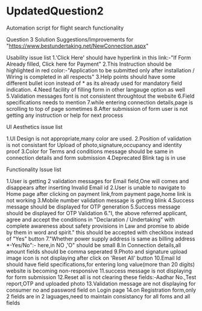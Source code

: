 # UpdatedQuestion2
Automation script for flight search functionality

Question 3 Solution Suggestions/Improvements for "https://www.bestundertaking.net/NewConnection.aspx"

Usability issue list 
1.'Click Here' should have hyperlink in this link:-"If Form Already filled, Click here for Payment"
2.This Instruction should be highlighted in red color:-"Application to be submitted only after installation / Wiring is completed in all respects"
3.Help points should have some different bullet icon instead of * as its already used for mandatory field indication.
4.Need facility of filling form in other langauge option as well
5.Validation messages font is not consistent throughtout the website
6.Field specifications needs to mention
7.while entering connection details,page is scrolling to top of page sometimes 
8.After submission of form user is not getting any instruction or help for next process

UI Aesthetics issue list

1.UI Design is not appropriate,many color are used.
2.Position of validation is not consistant for Upload of photo,signature,occupancy and identity proof 
3.Color for Terms and conditions message should be same in connection details and form submission 
4.Deprecated Blink tag is in use

Functionality lssue list

1.User is getting 2 validation messages for Email field,One will comes and disappears after inserting Invalid Email id 
2.User is unable to navigate to Home page after clicking on payment link,from payment page,home link is not working 
3.Mobile number validation message is getting blink 
4.Success message should be displayed for OTP generation 
5.Success message should be displayed for OTP Validation 
6."I, the above referred applicant, agree and accept the conditions in "Declaration / Undertaking" with complete awareness about safety provisions in Law and promise to abide by them in word and spirit." this should be accepted with checkbox instead of "Yes" button 
7."Whether power supply address is same as billing address *-Yes/No":- here,in NO ,'O" should be small 
8.In Connection details,all amount fields should be comma seperated 
9.Photo and signature upload image icon is not displaying after click on 'Reset All' button 
10.Email Id should have field specifications,for entering long value(more than 20 digits) website is becoming non-responsive 
11.success message is not displaying for form submission 
12.Reset all is not clearing these fields:-Aadhar No.,Test report,OTP and uploaded photo 
13.Validation message are not displaying for consumer no and password field on Login page 
14.on Registration form,only 2 fields are in 2 laguages,need to maintain consistancy for all foms and all fields
